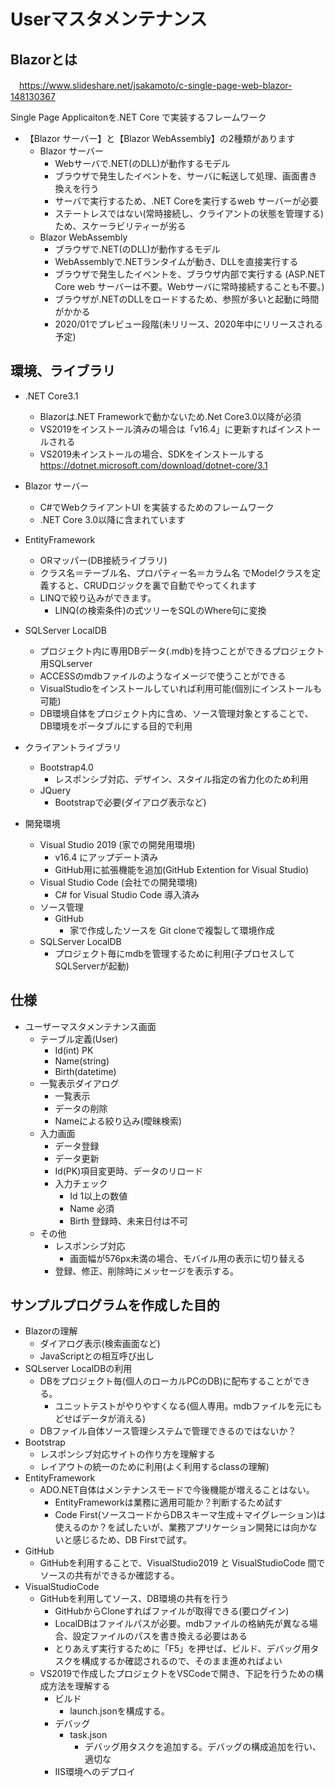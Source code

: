 # Userマスタメンテナンス

## Blazorとは
　https://www.slideshare.net/jsakamoto/c-single-page-web-blazor-148130367

  Single Page Applicaitonを.NET Core で実装するフレームワーク

- 【Blazor サーバー】と【Blazor WebAssembly】の2種類があります
  - Blazor サーバー
    - Webサーバで.NET(のDLL)が動作するモデル
    - ブラウザで発生したイベントを、サーバに転送して処理、画面書き換えを行う
    - サーバで実行するため、.NET Coreを実行するweb サーバーが必要
    - ステートレスではない(常時接続し、クライアントの状態を管理する)ため、スケーラビリティーが劣る
  - Blazor WebAssembly
    - ブラウザで.NET(のDLL)が動作するモデル
    - WebAssemblyで.NETランタイムが動き、DLLを直接実行する
    - ブラウザで発生したイベントを、ブラウザ内部で実行する
    (ASP.NET Core web サーバーは不要。Webサーバに常時接続することも不要。)
    - ブラウザが.NETのDLLをロードするため、参照が多いと起動に時間がかかる
    - 2020/01でプレビュー段階(未リリース、2020年中にリリースされる予定)

## 環境、ライブラリ
- .NET Core3.1
  - Blazorは.NET Frameworkで動かないため.Net Core3.0以降が必須
  - VS2019をインストール済みの場合は「v16.4」に更新すればインストールされる
  - VS2019未インストールの場合、SDKをインストールする https://dotnet.microsoft.com/download/dotnet-core/3.1
- Blazor サーバー
  - C#でWebクライアントUI を実装するためのフレームワーク
  - .NET Core 3.0以降に含まれています
- EntityFramework
  - ORマッパー(DB接続ライブラリ)
  - クラス名＝テーブル名、プロパティー名＝カラム名 でModelクラスを定義すると、CRUDロジックを裏で自動でやってくれます
  - LINQで絞り込みができます。
    - LINQ(の検索条件)の式ツリーをSQLのWhere句に変換
- SQLServer LocalDB
  - プロジェクト内に専用DBデータ(.mdb)を持つことができるプロジェクト用SQLserver
  - ACCESSのmdbファイルのようなイメージで使うことができる
  - VisualStudioをインストールしていれば利用可能(個別にインストールも可能)
  - DB環境自体をプロジェクト内に含め、ソース管理対象とすることで、DB環境をポータブルにする目的で利用

- クライアントライブラリ
  - Bootstrap4.0
    - レスポンシブ対応、デザイン、スタイル指定の省力化のため利用
  - JQuery
    - Bootstrapで必要(ダイアログ表示など)

- 開発環境
  - Visual Studio 2019 (家での開発用環境)
    - v16.4 にアップデート済み
    - GitHub用に拡張機能を追加(GitHub Extention for Visual Studio)
  - Visual Studio Code (会社での開発環境)
    - C# for Visual Studio Code 導入済み
  - ソース管理
    - GitHub
      - 家で作成したソースを Git cloneで複製して環境作成
  - SQLServer LocalDB
    - プロジェクト毎にmdbを管理するために利用(子プロセスしてSQLServerが起動)




## 仕様
- ユーザーマスタメンテナンス画面
  - テーブル定義(User)
    - Id(int) PK
    - Name(string)
    - Birth(datetime)
  - 一覧表示ダイアログ
    - 一覧表示
    - データの削除
    - Nameによる絞り込み(曖昧検索)
  - 入力画面
    - データ登録
    - データ更新
    - Id(PK)項目変更時、データのリロード
    - 入力チェック
      - Id 1以上の数値
      - Name 必須
      - Birth 登録時、未来日付は不可
  - その他
    - レスポンシブ対応
      - 画面幅が576px未満の場合、モバイル用の表示に切り替える
    - 登録、修正、削除時にメッセージを表示する。

## サンプルプログラムを作成した目的
- Blazorの理解
  - ダイアログ表示(検索画面など)
  - JavaScriptとの相互呼び出し
- SQLserver LocalDBの利用
  - DBをプロジェクト毎(個人のローカルPCのDB)に配布することができる。
    - ユニットテストがやりやすくなる(個人専用。mdbファイルを元にもどせばデータが消える)
  - DBファイル自体ソース管理システムで管理できるのではないか？
- Bootstrap
  - レスポンシブ対応サイトの作り方を理解する
  - レイアウトの統一のために利用(よく利用するclassの理解)
- EntityFramework
  - ADO.NET自体はメンテナンスモードで今後機能が増えることはない。
    - EntityFrameworkは業務に適用可能か？判断するため試す
    - Code First(ソースコードからDBスキーマ生成＋マイグレーション)は使えるのか？を試したいが、業務アプリケーション開発には向かないと感じるため、DB Firstで試す。
- GitHub
  - GitHubを利用することで、VisualStudio2019 と VisualStudioCode 間でソースの共有ができるか確認する。
- VisualStudioCode
  - GitHubを利用してソース、DB環境の共有を行う
    - GitHubからCloneすればファイルが取得できる(要ログイン)
    - LocalDBはファイルパスが必要。mdbファイルの格納先が異なる場合、設定ファイルのパスを書き換える必要はある
    - とりあえず実行するために「F5」を押せば、ビルド、デバッグ用タスクを構成するか確認されるので、そのまま進めればよい
  - VS2019で作成したプロジェクトをVSCodeで開き、下記を行うための構成方法を理解する
    - ビルド
      - launch.jsonを構成する。
    - デバッグ
      - task.json
        - デバッグ用タスクを追加する。デバッグの構成追加を行い、適切な
    - IIS環境へのデプロイ

